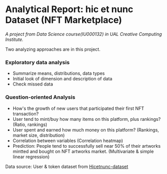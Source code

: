 # Analytical Report: hic et nunc Dataset (NFT Marketplace)

*A project from Data Science course(IU000132) in UAL Creative Computing Institute.*

Two analyzing approaches are in this project.

### Exploratory data analysis

- Summarize means, distributions, data types
- Initial look of dimension and description of data
- Check missed data

### Question-oriented Analysis

- How's the growth of new users that participated their first NFT transaction?
- User tend to mint/buy how many items on this platform, plus rankings? (Ratio, rankings)
- User spent and earned how much money on this platform? (Rankings, market size, distribution)
- Correlation between variables (Correlation heatmap)
- Prediction: People tend to successfully sell near 50% of their artworks mintted and bought on NFT artworks market. (Multivariate & simple linear regression)

Data source: User & token dataset from [Hicetnunc-dataset](https://github.com/hashquine/hicetnunc-dataset)
